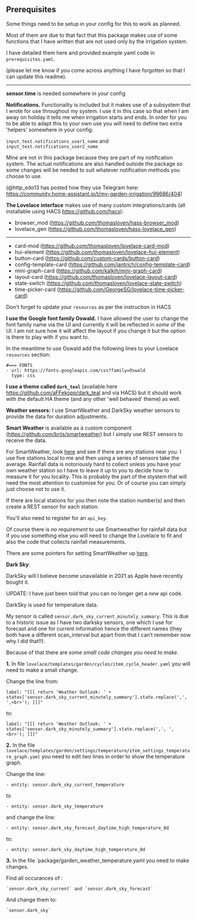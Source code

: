 <h2>Prerequisites</h2>

Some things need to be setup in your config for this to work as planned.

Most of them are due to that fact that this package makes use of some functions that I have written that are not used only by the irrigation system.

I have detailed them here and provided example yaml code in `prerequisites.yaml`.

(please let me know if you come across anything I have forgotten so that I can update this readme).

----

__sensor.time__ is needed somewhere in your config

__Notifications.__ Functionality is included but it makes use of a subsystem that I wrote for use throughout my system. 
I use it in this case so that when I am away on holiday it tells me when irrigation starts and ends.
In order for you to be able to adapt this to your own use you will need to define two extra 'helpers' somewhere in your config:

`input_text.notifications_user1_name` and `input_text.notifications_user2_name`

Mine are not in this package because they are part of my notification system.
The actual notifications are also handled outside the package so some changes will be needed to suit whatever notification methods you choose to use.

(@http_edo13 has posted how they use Telegram here: https://community.home-assistant.io/t/my-garden-irrigation/99686/404)

__The Lovelace interface__ makes use of many custom integrations/cards (all installable using HACS https://github.com/hacs):


- browser_mod (https://github.com/thomasloven/hass-browser_mod)
- lovelace_gen (https://github.com/thomasloven/hass-lovelace_gen)

--------

- card-mod (https://github.com/thomasloven/lovelace-card-mod)
- hui-element (https://github.com/thomasloven/lovelace-hui-element)
- button-card (https://github.com/custom-cards/button-card)
- config-template-card (https://github.com/iantrich/config-template-card)
- mini-graph-card (https://github.com/kalkih/mini-graph-card)
- layout-card (https://github.com/thomasloven/lovelace-layout-card)
- state-switch (https://github.com/thomasloven/lovelace-state-switch)
- time-picker-card (https://github.com/GeorgeSG/lovelace-time-picker-card)

Don't forget to update your `resources` as per the instruction in HACS


__I use the Google font family Oswald.__ I have allowed the user to change the font family name via the UI and currently it will be reflected in *some* of the UI. I am not sure how it will affect the layout if you change it but the option is there to play with if you want to.

In the meantime to use Oswald add the following lines to your Lovelace `resources` section:

```
#=== FONTS
- url: https://fonts.googleapis.com/css?family=Oswald
  type: css
```

__I use a theme called `dark_teal`__ (available here https://github.com/aFFekopp/dark_teal and via HACS) but it should work with the default HA theme (and any other 'well behaved' theme) as well.


__Weather sensors:__ I use SmartWeather and DarkSky weather sensors to provide the data for duration adjustments.

__Smart Weather__ is available as a custom component (https://github.com/briis/smartweather) but I simply use REST sensors to receive the data.


For SmartWeather, look [here](https://smartweather.weatherflow.com/map) and see if there are any stations near you. I use five stations local to me and then using a series of sensors take the average. Rainfall data is notoriously hard to collect unless you have your own weather station so I have to leave it up to you to decide how to measure it for you locality. This is probably the part of the stystem  that will need the most attention to customise for you. Or of course you can simply just choose not to use it.

If there are local stations for you then note the station number(s) and then create a REST sensor for each station.

You'll also need to register for an `api_key`.

Of course there is *no requirement* to use Smartweather for rainfall data but if you use something else you will need to change the Lovelace to fit and also the code that collects rainfall measurements.

There are some pointers for setting SmartWeather up [here](https://github.com/kloggy/HA-Irrigation-Version2/blob/master/smartweather_example.md).

__Dark Sky__:

DarkSky will I believe become unavailable in 2021 as Apple have recently bought it.

UPDATE: I have just been told that you can no longer get a *new* api code.

DarkSky is used for temperature data.

My sensor is called `sensor.dark_sky_current_minutely_summary`. This is due to a historic issue as I have two darksky sensors,
one which I use for forecast and one for current information hence the different names
(they both have a different scan_interval but apart from that I can’t remember now why I did that!!).

Because of that there are *some small code changes you need to make*.

__1.__  In file `lovelace/templates/garden/cycles/item_cycle_header.yaml` you will need to make a small change.

   Change the line from:

    label: "[[[ return 'Weather Outlook: ' + states['sensor.dark_sky_current_minutely_summary'].state.replace(',', ',<br>'); ]]]"

   to:

    label: "[[[ return 'Weather Outlook: ' + states['sensor.dark_sky_minutely_summary'].state.replace(',', ',<br>'); ]]]"

__2.__  In the file `lovelace/templates/garden/settings/temperature/item_settings_temperature_graph.yaml` you need to edit _two_ lines in order to show the temperature graph. 

   Change the line:

    - entity: sensor.dark_sky_current_temperature

   to

    - entity: sensor.dark_sky_temperature

   and change the line:

    - entity: sensor.dark_sky_forecast_daytime_high_temperature_0d

   to:

    - entity: sensor.dark_sky_daytime_high_temperature_0d

__3.__  In the file `package/garden_weather_temperature.yaml you need to make changes.

  Find all occurances of :

    `sensor.dark_sky_current` and `sensor.dark_sky_forecast`

  And change them to:
   
    `sensor.dark_sky`
    
    
